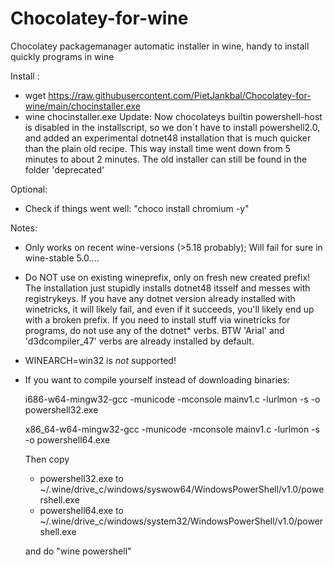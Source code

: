 # Chocolatey-for-wine
Chocolatey packagemanager automatic installer in wine, handy to install quickly programs in wine

Install :
- wget https://raw.githubusercontent.com/PietJankbal/Chocolatey-for-wine/main/chocinstaller.exe
- wine chocinstaller.exe
Update: Now chocolateys builtin powershell-host is disabled in the installscript, so we don`t have to install
        powershell2.0, and added an experimental dotnet48 installation that is much quicker than the plain old recipe.
        This way install time went down from 5 minutes to about 2 minutes. The old installer can still be found in
        the folder 'deprecated' 

Optional:
- Check if things went well: "choco install chromium -y"

Notes:

  - Only works on recent wine-versions (>5.18 probably); Will fail for sure in wine-stable 5.0....
  - Do NOT use on existing wineprefix, only on fresh new created prefix! The installation just stupidly installs dotnet48 itsself and messes with registrykeys.
    If you have any dotnet version already installed with winetricks, it will likely fail, and even if it succeeds, you'll likely end up with a broken prefix.
    If you need to install stuff via winetricks for programs, do not use any of the dotnet* verbs. 
    BTW 'Arial' and 'd3dcompiler_47' verbs are already installed by default.
  - WINEARCH=win32 is _not_ supported!
  - If you want to compile yourself instead of downloading binaries:
    
    i686-w64-mingw32-gcc -municode -mconsole mainv1.c -lurlmon -s -o powershell32.exe

    x86_64-w64-mingw32-gcc -municode -mconsole mainv1.c -lurlmon -s -o powershell64.exe
    
    Then copy 
    - powershell32.exe to ~/.wine/drive_c/windows/syswow64/WindowsPowerShell/v1.0/powershell.exe
    - powershell64.exe to ~/.wine/drive_c/windows/system32/WindowsPowerShell/v1.0/powershell.exe

    and do "wine powershell"
